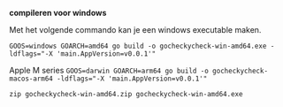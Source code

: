 **compileren voor windows**

Met het volgende commando kan je een windows executable maken.

`GOOS=windows GOARCH=amd64 go build -o gocheckycheck-win-amd64.exe -ldflags="-X 'main.AppVersion=v0.0.1'"`

Apple M series
`GOOS=darwin GOARCH=arm64 go build -o gocheckycheck-macos-arm64 -ldflags="-X 'main.AppVersion=v0.0.1'"`

`zip gocheckycheck-win-amd64.zip gocheckycheck-win-amd64.exe`
